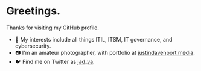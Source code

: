 # Greetings.

Thanks for visiting my GitHub profile. 
- 👀 My interests include all things ITIL, ITSM, IT governance, and cybersecurity.
- 📷 I'm an amateur photographer, with portfolio at <a href="https://justindavenport.media">justindavenport.media</a>.
- 🐦 Find me on Twitter as [jad_va](https://twitter.com/jad_va).

<!---
jadva/jadva is a ✨ special ✨ repository because its `README.md` (this file) appears on your GitHub profile.
You can click the Preview link to take a look at your changes.
--->
